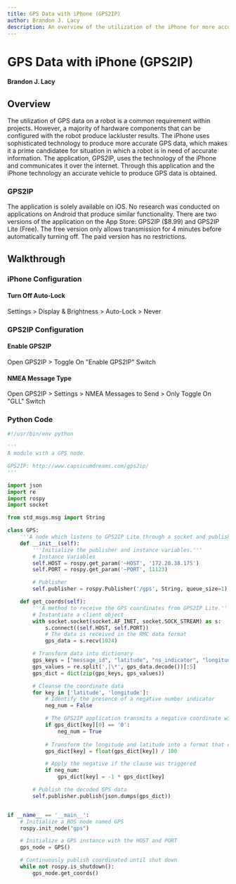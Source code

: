 ```yaml
---
title: GPS Data with iPhone (GPS2IP)
author: Brandon J. Lacy
description: An overview of the utilization of the iPhone for more accurate GPS data
---
```


# GPS Data with iPhone (GPS2IP)
#### Brandon J. Lacy

## Overview
The utilization of GPS data on a robot is a common requirement within projects. However, a majority of hardware components that can be configured with the robot produce lackluster results. The iPhone uses sophisticated technology to produce more accurate GPS data, which makes it a prime candidatee for situation in which a robot is in need of accurate information. The application, GPS2IP, uses the technology of the iPhone and communicates it over the internet. Through this application and the iPhone technology an accurate vehicle to produce GPS data is obtained.

### GPS2IP
The application is solely available on iOS. No research was conducted on applications on Android that produce similar functionality. There are two versions of the application on the App Store: GPS2IP ($8.99) and GPS2IP Lite (Free). The free version only allows transmission for 4 minutes before automatically turning off. The paid version has no restrictions. 

## Walkthrough

### iPhone Configuration
#### Turn Off Auto-Lock
Settings > Display & Brightness > Auto-Lock > Never

### GPS2IP Configuration
#### Enable GPS2IP
Open GPS2IP > Toggle On "Enable GPS2IP" Switch

#### NMEA Message Type
Open GPS2IP > Settings > NMEA Messages to Send > Only Toggle On "GLL" Switch

### Python Code
```python
#!/usr/bin/env python

'''
A module with a GPS node.

GPS2IP: http://www.capsicumdreams.com/gps2ip/
'''

import json
import re
import rospy
import socket

from std_msgs.msg import String

class GPS:
    '''A node which listens to GPS2IP Lite through a socket and publishes a GPS topic.'''
    def __init__(self):
        '''Initialize the publisher and instance variables.'''
        # Instance Variables
        self.HOST = rospy.get_param('~HOST', '172.20.38.175')
        self.PORT = rospy.get_param('~PORT', 11123)

        # Publisher
        self.publisher = rospy.Publisher('/gps', String, queue_size=1)

    def get_coords(self):
        '''A method to receive the GPS coordinates from GPS2IP Lite.'''
        # Instantiate a client object
        with socket.socket(socket.AF_INET, socket.SOCK_STREAM) as s:
            s.connect((self.HOST, self.PORT))
            # The data is received in the RMC data format
            gps_data = s.recv(1024)

        # Transform data into dictionary
        gps_keys = ["message_id", "latitude", "ns_indicator", "longitude", "ew_indicator"]
        gps_values = re.split(',|\*', gps_data.decode())[:5]
        gps_dict = dict(zip(gps_keys, gps_values))

        # Cleanse the coordinate data
        for key in ['latitude', 'longitude']:
            # Identify the presence of a negative number indicator
            neg_num = False

            # The GPS2IP application transmits a negative coordinate with a zero prepended
            if gps_dict[key][0] == '0':
                neg_num = True
            
            # Transform the longitude and latitude into a format that can be utilized by the front-end web-client
            gps_dict[key] = float(gps_dict[key]) / 100

            # Apply the negative if the clause was triggered
            if neg_num:
                gps_dict[key] = -1 * gps_dict[key]

        # Publish the decoded GPS data
        self.publisher.publish(json.dumps(gps_dict))


if __name__ == '__main__':
    # Initialize a ROS node named GPS
    rospy.init_node("gps")

    # Initialize a GPS instance with the HOST and PORT
    gps_node = GPS()

    # Continuously publish coordinated until shut down
    while not rospy.is_shutdown():
        gps_node.get_coords()
```


